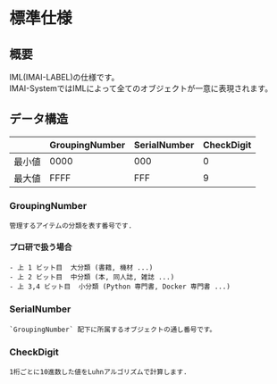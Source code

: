# 標準仕様

## 概要
IML(IMAI-LABEL)の仕様です。  
IMAI-SystemではIMLによって全てのオブジェクトが一意に表現されます。


## データ構造
|  |  GroupingNumber | SerialNumber | CheckDigit
| --- | --- | --- | --- |
| 最小値 | 0000 | 000 | 0 |
| 最大値 | FFFF | FFF | 9 |

### GroupingNumber
    管理するアイテムの分類を表す番号です.

#### プロ研で扱う場合
    - 上 1 ビット目  大分類 (書籍, 機材 ...)
    - 上 2 ビット目  中分類 (本, 同人誌, 雑誌 ...)
    - 上 3,4 ビット目  小分類 (Python 専門書, Docker 専門書 ...)

### SerialNumber
    `GroupingNumber` 配下に所属するオブジェクトの通し番号です。

### CheckDigit
    1桁ごとに10進数した値をLuhnアルゴリズムで計算します.
